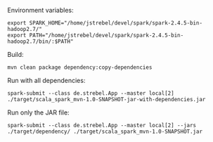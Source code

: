 Environment variables:

    export SPARK_HOME="/home/jstrebel/devel/spark/spark-2.4.5-bin-hadoop2.7/"
    export PATH="/home/jstrebel/devel/spark/spark-2.4.5-bin-hadoop2.7/bin/:$PATH"

Build:

`mvn clean package dependency:copy-dependencies`

Run with all dependencies:

    spark-submit --class de.strebel.App --master local[2] ./target/scala_spark_mvn-1.0-SNAPSHOT-jar-with-dependencies.jar

Run only the JAR file:
 
    spark-submit --class de.strebel.App --master local[2] --jars ./target/dependency/ ./target/scala_spark_mvn-1.0-SNAPSHOT.jar 
